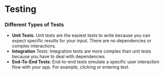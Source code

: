 # Testing

### Different Types of Tests
- **Unit Tests**: Unit tests are the easiest tests to write because you can expect specific results for your input. There are no dependencies or complex interactions.
- **Integration** Tests: Integration tests are more complex than unit tests because you have to deal with dependencies.
- **End-To-End Tests**: End-to-end tests simulate a specific user interaction flow with your app. For example, clicking or entering text.
